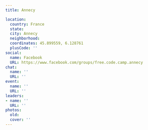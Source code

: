 ```yaml
---
title: Annecy

location:
  country: France
  state: 
  city: Annecy
  neighborhood: 
  coordinates: 45.899559, 6.128761
  plusCode: ''
social:
  name: Facebook
  URL: https://www.facebook.com/groups/free.code.camp.annecy
chat:
  name: ''
  URL: ''
event:
  name: ''
  URL: ''
leaders:
- name: ''
  URL: ''
photos:
  old: 
  cover: ''
---
```

